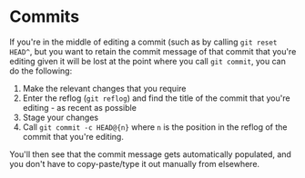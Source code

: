 # Commits

If you're in the middle of editing a commit (such as by calling `git reset
HEAD^`, but you want to retain the commit message of that commit that you're
editing given it will be lost at the point where you call `git commit`, you can
do the following:

1. Make the relevant changes that you require
2. Enter the reflog (`git reflog`) and find the title of the commit that you're
   editing - as recent as possible
3. Stage your changes
4. Call `git commit -c HEAD@{n}` where `n` is the position in the reflog of the
   commit that you're editing.

You'll then see that the commit message gets automatically populated, and you
don't have to copy-paste/type it out manually from elsewhere.
